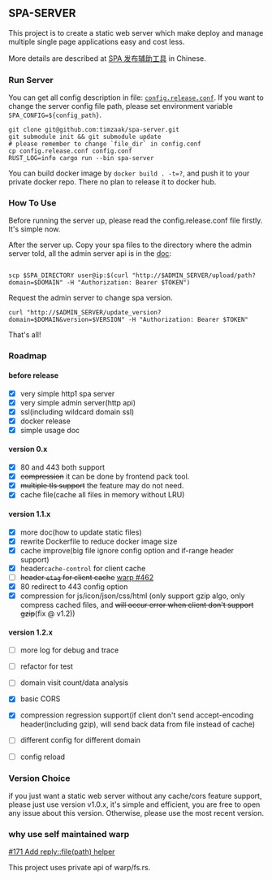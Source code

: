 ## SPA-SERVER
This project is to create a static web server which make deploy and manage multiple single page applications easy and cost less.

More details are described at [SPA 发布辅助工具](https://github.com/timzaak/blog/issues/80) in Chinese.

### Run Server
You can get all config description in file: [`config.release.conf`](./config.release.conf). If you want to change the server config file path, 
please set environment variable `SPA_CONFIG=${config_path}`.

```shell
git clone git@github.com:timzaak/spa-server.git
git submodule init && git submodule update
# please remember to change `file_dir` in config.conf
cp config.release.conf config.conf
RUST_LOG=info cargo run --bin spa-server 
```

You can build docker image by `docker build . -t=?`, and push it to your private docker repo. There no plan to release it to docker hub.

### How To Use
Before running the server up, please read the config.release.conf file firstly. It's simple now.

After the server up. Copy your spa files to the directory where the admin server told, all the admin server api is in the [doc](./doc/Admin_Server_API.md):

```shell

scp $SPA_DIRECTORY user@ip:$(curl "http://$ADMIN_SERVER/upload/path?domain=$DOMAIN" -H "Authorization: Bearer $TOKEN")

```

Request the admin server to change spa version.
```shell
curl "http://$ADMIN_SERVER/update_version?domain=$DOMAIN&version=$VERSION" -H "Authorization: Bearer $TOKEN"
```

That's all!

### Roadmap 
#### before release
- [x] very simple http1 spa server
- [x] very simple admin server(http api)
- [x] ssl(including wildcard domain ssl)
- [x] docker release
- [x] simple usage doc

#### version 0.x
- [x] 80 and 443 both support
- [x] ~~compression~~ it can be done by frontend pack tool.
- [x] ~~multiple tls support~~ the feature may do not need.
- [x] cache file(cache all files in memory without LRU)

#### version 1.1.x
- [x] more doc(how to update static files)
- [x] rewrite Dockerfile to reduce docker image size
- [x] cache improve(big file ignore config option and if-range header support)
- [x] header`cache-control` for client cache
- [ ] ~~header `etag` for client cache~~ [warp #462](https://github.com/seanmonstar/warp/issues/462)
- [x] 80 redirect to 443 config option
- [x] compression for js/icon/json/css/html (only support gzip algo, only compress cached files, and ~~will occur error when client don't support gzip~~(fix @ v1.2))

#### version 1.2.x
- [ ] more log for debug and trace
- [ ] refactor for test
- [ ] domain visit count/data analysis
- [x] basic CORS
- [x] compression regression support(if client don't send accept-encoding header(including gzip), will send back data from file instead of cache) 
- [ ] different config for different domain
- [ ] config reload


### Version Choice
if you just want a static web server without any cache/cors feature support, please just use version v1.0.x, it's simple and efficient,
you are free to open any issue about this version. Otherwise, please use the most recent version.

### why use self maintained warp
[#171 Add reply::file(path) helper](https://github.com/seanmonstar/warp/issues/171)

This project uses private api of warp/fs.rs.
